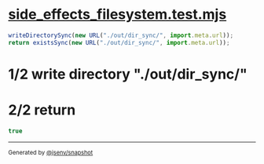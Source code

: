 # [side_effects_filesystem.test.mjs](../../side_effects_filesystem.test.mjs)

```js
writeDirectorySync(new URL("./out/dir_sync/", import.meta.url));
return existsSync(new URL("./out/dir_sync/", import.meta.url));
```

# 1/2 write directory "./out/dir_sync/"

# 2/2 return

```js
true
```

---

<sub>
  Generated by <a href="https://github.com/jsenv/core/tree/main/packages/tooling/snapshot">@jsenv/snapshot</a>
</sub>
